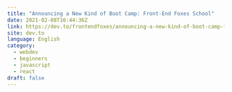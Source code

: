 ```yaml
---
title: "Announcing a New Kind of Boot Camp: Front-End Foxes School"
date: 2021-02-08T16:44:36Z
link: https://dev.to/frontendfoxes/announcing-a-new-kind-of-boot-camp-front-end-foxes-school-f4g?utm_medium=RSS&utm_source=news.12bit.vn
site: dev.to
language: English
category:
  - webdev
  - beginners
  - javascript
  - react
draft: false
---
```

